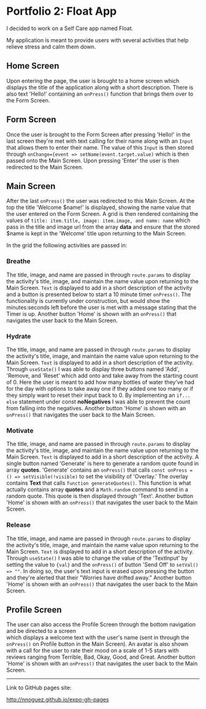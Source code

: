 # Portfolio 2: Float App
I decided to work on a Self Care app named Float.

My application is meant to provide users with several activities that help relieve stress and calm them down.

## Home Screen
Upon entering the page, the user is brought to a home screen which displays the title of the application along with a short description. There is also text 'Hello!' containing an ```onPress()``` function that brings them over to the Form Screen.

## Form Screen 
Once the user is brought to the Form Screen after pressing 'Hello!' in the last screen they're met with text calling for their name along with an ```Input``` that allows them to enter their name. The value of this ```Input``` is then stored through ```onChange={event => setName(event.target.value)``` which is then passed onto the Main Screen. Upon pressing 'Enter' the user is then redirected to the Main Screen.

## Main Screen
After the last ```onPress()``` the user was redirected to this Main Screen. At the top the title 'Welcome $name!' is displayed, showing the name value that the user entered on the Form Screen. A grid is then rendered containing the values of ```title: item.title, image: item.image, and name: name``` which pass in the title and image url from the array **data** and ensure that the stored $name is kept in the 'Welcome' title upon returning to the Main Screen. 

In the grid the following activities are passed in: 

### Breathe
The title, image, and name are passed in through ```route.params``` to display the activity's title, image, and maintain the name value upon returning to the Main Screen. ```Text``` is displayed to add in a short description of the activity and a button is presented below to start a 10 minute timer ```onPress()```. The functionality is currently under construction, but would show the minutes:seconds left before the user is met with a message stating that the Timer is up. Another button 'Home' is shown with an ```onPress()``` that navigates the user back to the Main Screen.

### Hydrate
The title, image, and name are passed in through ```route.params``` to display the activity's title, image, and maintain the name value upon returning to the Main Screen. ```Text``` is displayed to add in a short description of the activity. Through ```useState()``` I was able to display three buttons named 'Add', 'Remove, and 'Reset' which add onto and take away from the starting count of 0. Here the user is meant to add how many bottles of water they've had for the day with options to take away one if they added one too many or if they simply want to reset their input back to 0. By implementing an ```if... else``` statement under const **noNegatives** I was able to prevent the count from falling into the negatives. Another button 'Home' is shown with an ```onPress()``` that navigates the user back to the Main Screen.

### Motivate
The title, image, and name are passed in through ```route.params``` to display the activity's title, image, and maintain the name value upon returning to the Main Screen. ```Text``` is displayed to add in a short description of the activity. A single button named 'Generate' is here to generate a random quote found in array **quotes**. 'Generate' contains an ```onPress()``` that calls ```const onPress = () => setVisible(!visible)``` to set the visibility of 'Overlay.' The overlay contains **Text** that calls ```function generateQuotes()```. This function is what actually contains array **quotes**  and a ```Math.random``` command to send in a random quote. This quote is then displayed through 'Text'. Another button 'Home' is shown with an ```onPress()``` that navigates the user back to the Main Screen.

### Release
The title, image, and name are passed in through ```route.params``` to display the activity's title, image, and maintain the name value upon returning to the Main Screen. ```Text``` is displayed to add in a short description of the activity. Through ```useState()``` I was able to change the value of the 'TextInput' by setting the value to ```{val}``` and the ```onPress()``` of button 'Send Off' to ```setVal() => ""```. In doing so, the user's text input is erased upon pressing the button and they're alerted that their "Worries have drifted away." Another button 'Home' is shown with an ```onPress()``` that navigates the user back to the Main Screen.

## Profile Screen
The user can also access the Profile Screen through the bottom navigation and be directed to a screen  
which displays a welcome text with the user's name (sent in through the ```onPress()``` on Profile button in the Main Screen). An avatar is also shown with a call for the user to rate their mood on a scale of 1-5 stars with reviews ranging from Terrible, Bad, Okay, Good, and Great. Another button 'Home' is shown with an ```onPress()``` that navigates the user back to the Main Screen.

---
Link to GitHub pages site:

http://nnoguez.github.io/expo-gh-pages
